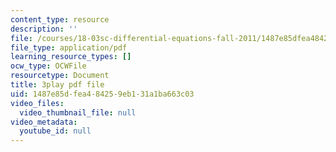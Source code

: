 ```yaml
---
content_type: resource
description: ''
file: /courses/18-03sc-differential-equations-fall-2011/1487e85dfea484259eb131a1ba663c03_te6Mplq3DCU.pdf
file_type: application/pdf
learning_resource_types: []
ocw_type: OCWFile
resourcetype: Document
title: 3play pdf file
uid: 1487e85d-fea4-8425-9eb1-31a1ba663c03
video_files:
  video_thumbnail_file: null
video_metadata:
  youtube_id: null
---
```

